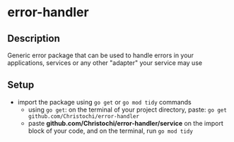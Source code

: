 # error-handler

## Description
Generic error package that can be used to handle errors in your applications, services or any other "adapter" your service may use

## Setup
- import the package using `go get` or `go mod tidy` commands
  - using `go get`: on the terminal of your project directory, paste: `go get github.com/Christochi/error-handler`
  - paste **github.com/Christochi/error-handler/service** on the import block of your code, and on the terminal, run `go mod tidy`

